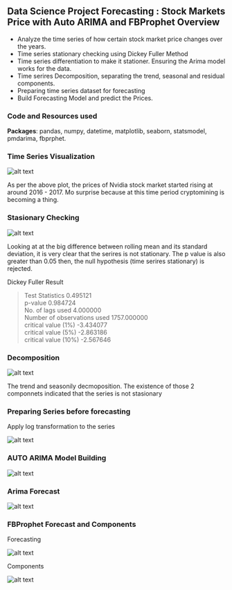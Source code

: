## Data Science Project Forecasting : Stock Markets Price with Auto ARIMA and FBProphet Overview
* Analyze the time series of how certain stock market price changes over the years.
* Time series stationary checking using Dickey Fuller Method
* Time series differentiation to make it stationer. Ensuring the Arima model works for the data.
* Time serires Decomposition, separating the trend, seasonal and residual components.
* Preparing time series dataset for forecasting
* Build Forecasting Model and predict the Prices.

### Code and Resources used
**Packages**: pandas, numpy, datetime, matplotlib, seaborn, statsmodel, pmdarima, fbprphet.

### Time Series Visualization
![alt text](https://github.com/ELSady/Forecasting-Stock-Markets-Price-Forecasting/blob/main/index.png)

As per the above plot, the prices of Nvidia stock market started rising at around 2016 - 2017. Mo surprise because at this time period cryptomining is becoming a thing.

### Stasionary Checking
![alt text](https://github.com/ELSady/Forecasting-Stock-Markets-Price-Forecasting/blob/main/index1.png)

Looking at at the big difference between rolling mean and its standard deviation, it is very clear that the serires is not stationary. The p value is also greater than 0.05 then, the null hypothesis (time serires stationary) is rejected.

Dickey Fuller Result
> Test Statistics                   0.495121 <br>
> p-value                           0.984724 <br>
> No. of lags used                  4.000000 <br>
> Number of observations used    1757.000000 <br>
> critical value (1%)              -3.434077 <br>
> critical value (5%)              -2.863186 <br>
> critical value (10%)             -2.567646 <br>

### Decomposition 
![alt text](https://github.com/ELSady/Forecasting-Stock-Markets-Price-Forecasting/blob/main/index2.png)

The trend and seasonily decmoposition. The existence of those 2 componnets indicated that the series is not stasionary

### Preparing Series before forecasting 
Apply log transformation to the series

![alt text](https://github.com/ELSady/Forecasting-Stock-Markets-Price-Forecasting/blob/main/index7.png)

### AUTO ARIMA Model Building

![alt text](https://github.com/ELSady/Forecasting-Stock-Markets-Price-Forecasting/blob/main/index3.png)

### Arima Forecast

![alt text](https://github.com/ELSady/Forecasting-Stock-Markets-Price-Forecasting/blob/main/index4.png)

### FBProphet Forecast and Components
Forecasting <br>

![alt text](https://github.com/ELSady/Forecasting-Stock-Markets-Price-Forecasting/blob/main/index5.png) <br>

Components <br>

![alt text](https://github.com/ELSady/Forecasting-Stock-Markets-Price-Forecasting/blob/main/index6.png)
